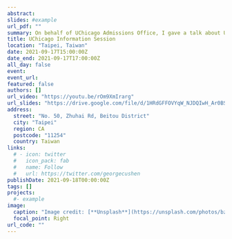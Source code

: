 ```yaml
---
abstract: 
slides: #example
url_pdf: ""
summary: On behalf of UChicago Admissions Office, I gave a talk about UChicago at Taipei Wego High School.
title: UChicago Information Session
location: "Taipei, Taiwan"
date: 2021-09-17T15:00:00Z
date_end: 2021-09-17T17:00:00Z
all_day: false
event: 
event_url: 
featured: false
authors: []
url_video: "https://youtu.be/rOm9XmIrarg"
url_slides: "https://drive.google.com/file/d/1HRdGFFOVYqW_NJDQIwH_Ar0BSkZekIGW/view?usp=sharing"
address:
  street: "No. 50, Zhuhai Rd, Beitou District"
  city: "Taipei"
  region: CA
  postcode: "11254"
  country: Taiwan
links:
  # - icon: twitter
  #   icon_pack: fab
  #   name: Follow
  #   url: https://twitter.com/georgecushen
publishDate: 2021-09-18T00:00:00Z
tags: []
projects:
  #- example
image:
  caption: "Image credit: [**Unsplash**](https://unsplash.com/photos/bzdhc5b3Bxs)"
  focal_point: Right
url_code: ""
---
```


<!-- ---
abstract: ""
slides: #example
url_pdf: ""
summary: "On behalf of UChicago Admissions Office, I gave a talk about UChicago at Taipei Wego High School"
title: UChicago Information Session
location: Taipei, Taiwan
date: 2021-09-017T15:00:00Z
date_end: 2021-09-017T17:00:00Z
all_day: false
event: 
event_url: 
featured: false
authors: []
url_video: ""
url_slides: "https://drive.google.com/file/d/1HRdGFFOVYqW_NJDQIwH_Ar0BSkZekIGW/view?usp=sharing"
address:
  street: "No. 50, Zhuhai Rd, Beitou District"
  city: "Taipei"
  region: 
  postcode: "11254"
  country: "Taiwan"
links:
  # - icon: twitter
  #   icon_pack: fab
  #   name: Follow
  #   url: https://twitter.com/georgecushen
publishDate: 2021-09-17T00:00:00Z
tags: []
projects:
  #- example
image:
  caption: "Image credit: [**Unsplash**](https://unsplash.com/photos/bzdhc5b3Bxs)"
  focal_point: Right
url_code: ""
--- -->